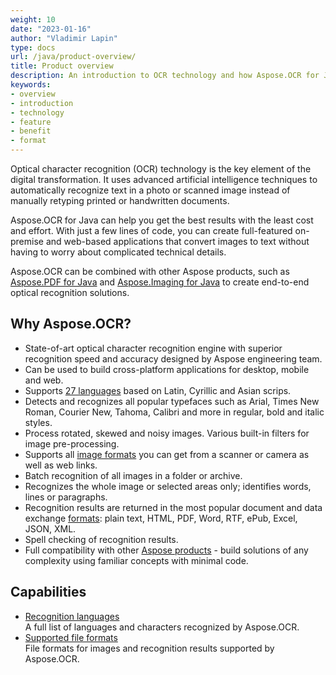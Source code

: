 ```yaml
---
weight: 10
date: "2023-01-16"
author: "Vladimir Lapin"
type: docs
url: /java/product-overview/
title: Product overview
description: An introduction to OCR technology and how Aspose.OCR for Java can help you use it for your day-to-day business needs.
keywords:
- overview
- introduction
- technology
- feature
- benefit
- format
---
```


Optical character recognition (OCR) technology is the key element of the digital transformation. It uses advanced artificial intelligence techniques to automatically recognize text in a photo or scanned image instead of manually retyping printed or handwritten documents.

Aspose.OCR for Java can help you get the best results with the least cost and effort. With just a few lines of code, you can create full-featured on-premise and web-based applications that convert images to text without having to worry about complicated technical details.

Aspose.OCR can be combined with other Aspose products, such as [Aspose.PDF for Java](https://products.aspose.com/pdf/java/) and [Aspose.Imaging for Java](https://products.aspose.com/imaging/java/) to create end-to-end optical recognition solutions.

## Why Aspose.OCR?

- State-of-art optical character recognition engine with superior recognition speed and accuracy designed by Aspose engineering team.
- Can be used to build cross-platform applications for desktop, mobile and web.
- Supports [27 languages](/ocr/java/recognition-languages/) based on Latin, Cyrillic and Asian scrips.
- Detects and recognizes all popular typefaces such as Arial, Times New Roman, Courier New, Tahoma, Calibri and more in regular, bold and italic styles.
- Process rotated, skewed and noisy images. Various built-in filters for image pre-processing.
- Supports all [image formats](/ocr/java/supported-file-formats/) you can get from a scanner or camera as well as web links.
- Batch recognition of all images in a folder or archive.
- Recognizes the whole image or selected areas only; identifies words, lines or paragraphs.
- Recognition results are returned in the most popular document and data exchange [formats](/ocr/java/supported-file-formats/): plain text, HTML, PDF, Word, RTF, ePub, Excel, JSON, XML.
- Spell checking of recognition results.
- Full compatibility with other [Aspose products](https://products.aspose.com/) - build solutions of any complexity using familiar concepts with minimal code.

## Capabilities

- [Recognition languages](/ocr/java/recognition-languages/)  
  A full list of languages and characters recognized by Aspose.OCR.
- [Supported file formats](/ocr/java/supported-file-formats/)  
  File formats for images and recognition results supported by Aspose.OCR.
